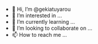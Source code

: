 - 👋 Hi, I’m @gekiatuyarou
- 👀 I’m interested in ...
- 🌱 I’m currently learning ...
- 💞️ I’m looking to collaborate on ...
- 📫 How to reach me ...

<!---
gekiatuyarou/gekiatuyarou is a ✨ special ✨ repository because its `README.md` (this file) appears on your GitHub profile.
You can click the Preview link to take a look at your changes.
--->

